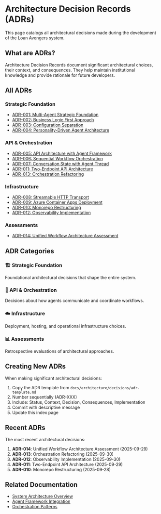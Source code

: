 # Architecture Decision Records (ADRs)

This page catalogs all architectural decisions made during the development of the Loan Avengers system.

## What are ADRs?

Architecture Decision Records document significant architectural choices, their context, and consequences. They help maintain institutional knowledge and provide rationale for future developers.

## All ADRs

### Strategic Foundation
- [ADR-001: Multi-Agent Strategic Foundation](decisions/adr-001-multi-agent-strategic-foundation.md)
- [ADR-002: Business Logic First Approach](decisions/adr-002-business-logic-first-approach.md)
- [ADR-003: Configuration Separation](decisions/adr-003-configuration-separation.md)
- [ADR-004: Personality-Driven Agent Architecture](decisions/adr-004-personality-driven-agent-architecture.md)

### API & Orchestration
- [ADR-005: API Architecture with Agent Framework](decisions/adr-005-api-architecture-with-agent-framework.md)
- [ADR-006: Sequential Workflow Orchestration](decisions/adr-006-sequential-workflow-orchestration.md)
- [ADR-007: Conversation State with Agent Thread](decisions/adr-007-conversation-state-with-agent-thread.md)
- [ADR-011: Two-Endpoint API Architecture](decisions/adr-011-two-endpoint-api-architecture.md)
- [ADR-013: Orchestration Refactoring](decisions/adr-013-orchestration-refactoring.md)

### Infrastructure
- [ADR-008: Streamable HTTP Transport](decisions/adr-008-streamable-http-transport.md)
- [ADR-009: Azure Container Apps Deployment](decisions/adr-009-azure-container-apps-deployment.md)
- [ADR-010: Monorepo Restructuring](decisions/adr-010-monorepo-restructuring.md)
- [ADR-012: Observability Implementation](decisions/adr-012-observability-implementation.md)

### Assessments
- [ADR-014: Unified Workflow Architecture Assessment](decisions/adr-014-unified-workflow-architecture-assessment.md)

## ADR Categories

### 🏗️ Strategic Foundation
Foundational architectural decisions that shape the entire system.

### 🔌 API & Orchestration
Decisions about how agents communicate and coordinate workflows.

### ☁️ Infrastructure
Deployment, hosting, and operational infrastructure choices.

### 📊 Assessments
Retrospective evaluations of architectural approaches.

## Creating New ADRs

When making significant architectural decisions:

1. Copy the ADR template from `docs/architecture/decisions/adr-template.md`
2. Number sequentially (ADR-XXX)
3. Include: Status, Context, Decision, Consequences, Implementation
4. Commit with descriptive message
5. Update this index page

## Recent ADRs

The most recent architectural decisions:

1. **ADR-014**: Unified Workflow Architecture Assessment (2025-09-29)
2. **ADR-013**: Orchestration Refactoring (2025-09-30)
3. **ADR-012**: Observability Implementation (2025-09-30)
4. **ADR-011**: Two-Endpoint API Architecture (2025-09-29)
5. **ADR-010**: Monorepo Restructuring (2025-09-28)

## Related Documentation

- [System Architecture Overview](system-architecture.md)
- [Agent Framework Integration](agent-framework.md)
- [Orchestration Patterns](orchestration.md)
